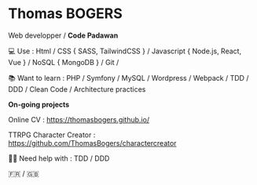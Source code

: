 # Thomas BOGERS

Web developper / **Code Padawan**

💻 Use : Html / CSS { SASS, TailwindCSS } / Javascript { Node.js, React, Vue } / NoSQL { MongoDB } / Git /

📚 Want to learn :  PHP / Symfony / MySQL / Wordpress / Webpack / TDD / DDD / Clean Code / Architecture practices

**On-going projects**

  Online CV : https://thomasbogers.github.io/
  
  TTRPG Character Creator : https://github.com/ThomasBogers/charactercreator

✋🏻 Need help with : TDD / DDD 

🇫🇷 / 🇬🇧 
